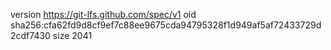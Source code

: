 version https://git-lfs.github.com/spec/v1
oid sha256:cfa62fd9d8cf9ef7c88ee9675cda94795328f1d949af5af72433729d2cdf7430
size 2041
